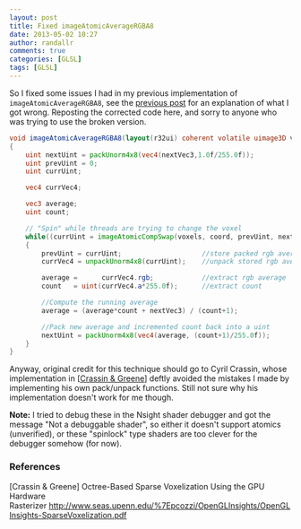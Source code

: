 ```yaml
---
layout: post
title: Fixed imageAtomicAverageRGBA8
date: 2013-05-02 10:27
author: randallr
comments: true
categories: [GLSL]
tags: [GLSL]
---
```


So I fixed some issues I had in my previous implementation of <code>imageAtomicAverageRGBA8</code>, see the [previous post](/glslrunningaverage/) for an explanation of what I got wrong. Reposting the corrected code here, and sorry to anyone who was trying to use the broken version.

~~~glsl
void imageAtomicAverageRGBA8(layout(r32ui) coherent volatile uimage3D voxels, ivec3 coord, vec3 nextVec3)
{
	uint nextUint = packUnorm4x8(vec4(nextVec3,1.0f/255.0f));
	uint prevUint = 0;
	uint currUint;

	vec4 currVec4;

	vec3 average;
	uint count;

	// "Spin" while threads are trying to change the voxel
	while((currUint = imageAtomicCompSwap(voxels, coord, prevUint, nextUint)) != prevUint)
	{
		prevUint = currUint;					//store packed rgb average and count
		currVec4 = unpackUnorm4x8(currUint);	//unpack stored rgb average and count

		average =      currVec4.rgb;			//extract rgb average
		count   = uint(currVec4.a*255.0f);		//extract count

		//Compute the running average
		average = (average*count + nextVec3) / (count+1);

		//Pack new average and incremented count back into a uint
		nextUint = packUnorm4x8(vec4(average, (count+1)/255.0f));
	}
}
~~~

Anyway, original credit for this technique should go to Cyril Crassin, whose implementation in [<a href="#CG2">Crassin & Greene</a>] deftly avoided the mistakes I made by implementing his own pack/unpack functions. Still not sure why his implementation doesn't work for me though. 

<strong>Note:</strong> I tried to debug these in the Nsight shader debugger and got the message "Not a debuggable shader", so either it doesn't support atomics (unverified), or these "spinlock" type shaders are too clever for the debugger somehow (for now).

### References
[<a name="CG2"></a>Crassin & Greene] Octree-Based Sparse Voxelization Using the GPU Hardware Rasterizer <a href="http://www.seas.upenn.edu/~pcozzi/OpenGLInsights/OpenGLInsights-SparseVoxelization.pdf">http://www.seas.upenn.edu/%7Epcozzi/OpenGLInsights/OpenGLInsights-SparseVoxelization.pdf</a>
